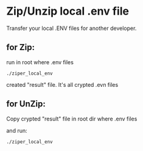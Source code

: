 # Zip/Unzip local .env file
Transfer your local .ENV files for another developer.

## for Zip:
run in root where .env files
```
./ziper_local_env
```

created "result" file. It's all crypted .evn files

## for UnZip:
Copy crypted "result" file in root dir where .env files

and run:
```
./ziper_local_env
```
